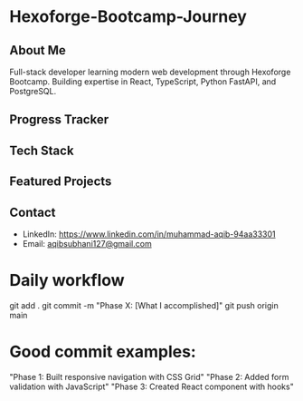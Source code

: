 # Hexoforge-Bootcamp-Journey

## About Me
Full-stack developer learning modern web development through Hexoforge Bootcamp. 
Building expertise in React, TypeScript, Python FastAPI, and PostgreSQL. 

## Progress Tracker

## Tech Stack

## Featured Projects

## Contact 
- LinkedIn: https://www.linkedin.com/in/muhammad-aqib-94aa33301 
- Email: aqibsubhani127@gmail.com  

# Daily workflow
git add .
git commit -m "Phase X: [What I accomplished]"
git push origin main

# Good commit examples:
"Phase 1: Built responsive navigation with CSS Grid"
"Phase 2: Added form validation with JavaScript"
"Phase 3: Created React component with hooks"
